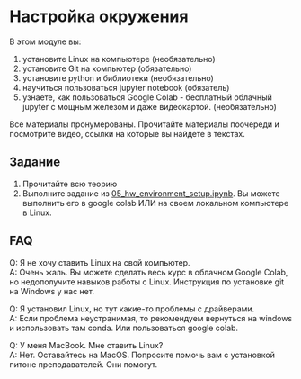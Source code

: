 # Настройка окружения

В этом модуле вы:

1. установите Linux на компьютере (необязательно)
2. установите Git на компьютер (обязательно)
3. установите python и библиотеки (необязательно)
4. научиться пользоваться jupyter notebook (обязатель)
5. узнаете, как пользоваться Google Colab - бесплатный облачный jupyter с мощным железом и даже видеокартой. (необязательно)

Все материалы пронумерованы. Прочитайте материалы поочереди и посмотрите видео, ссылки на которые вы найдете в текстах.

## Задание

1. Прочитайте всю теорию
2. Выполните задание из [05_hw_environment_setup.ipynb](05_hw_environment_setup.ipynb). Вы можете выполнить его в google colab ИЛИ на своем локальном компьютере в Linux.

## FAQ

Q: Я не хочу ставить Linux на свой компьютер.  
A: Очень жаль. Вы можете сделать весь курс в облачном Google Colab, но недополучите навыков работы с Linux. Инструкция по установке git на Windows у нас нет.

Q: Я установил Linux, но тут какие-то проблемы с драйверами.  
A: Если проблема неустранимая, то рекомендуем вернуться на windows и использовать там conda. Или пользоваться google colab.

Q: У меня MacBook. Мне ставить Linux?  
A: Нет. Оставайтесь на MacOS. Попросите помочь вам с установкой питоне преподавателей. Они помогут.

